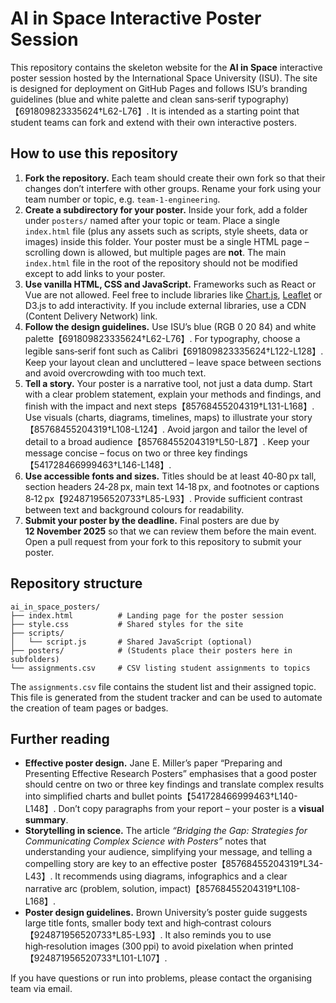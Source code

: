 # AI in Space Interactive Poster Session

This repository contains the skeleton website for the **AI&nbsp;in&nbsp;Space** interactive poster session hosted by the International&nbsp;Space&nbsp;University (ISU).  The site is designed for deployment on GitHub&nbsp;Pages and follows ISU’s branding guidelines (blue and white palette and clean sans‑serif typography)【691809823335624†L62-L76】.  It is intended as a starting point that student teams can fork and extend with their own interactive posters.

## How to use this repository

1. **Fork the repository.**  Each team should create their own fork so that their changes don’t interfere with other groups.  Rename your fork using your team number or topic, e.g. `team-1-engineering`.
2. **Create a subdirectory for your poster.**  Inside your fork, add a folder under `posters/` named after your topic or team.  Place a single `index.html` file (plus any assets such as scripts, style sheets, data or images) inside this folder.  Your poster must be a single HTML page – scrolling down is allowed, but multiple pages are **not**.  The main `index.html` file in the root of the repository should not be modified except to add links to your poster.
3. **Use vanilla HTML, CSS and JavaScript.**  Frameworks such as React or Vue are not allowed.  Feel free to include libraries like [Chart.js](https://www.chartjs.org/), [Leaflet](https://leafletjs.com/) or D3.js to add interactivity.  If you include external libraries, use a CDN (Content Delivery Network) link.
4. **Follow the design guidelines.**  Use ISU’s blue (RGB 0 20 84) and white palette【691809823335624†L62-L76】.  For typography, choose a legible sans‑serif font such as Calibri【691809823335624†L122-L128】.  Keep your layout clean and uncluttered – leave space between sections and avoid overcrowding with too much text.
5. **Tell a story.**  Your poster is a narrative tool, not just a data dump.  Start with a clear problem statement, explain your methods and findings, and finish with the impact and next steps【85768455204319†L131-L168】.  Use visuals (charts, diagrams, timelines, maps) to illustrate your story【85768455204319†L108-L124】.  Avoid jargon and tailor the level of detail to a broad audience【85768455204319†L50-L87】.  Keep your message concise – focus on two or three key findings【541728466999463†L146-L148】.
6. **Use accessible fonts and sizes.**  Titles should be at least 40‑80 px tall, section headers 24‑28 px, main text 14‑18 px, and footnotes or captions 8‑12 px【924871956520733†L85-L93】.  Provide sufficient contrast between text and background colours for readability.
7. **Submit your poster by the deadline.**  Final posters are due by **12 November 2025** so that we can review them before the main event.  Open a pull request from your fork to this repository to submit your poster.

## Repository structure

```
ai_in_space_posters/
├── index.html          # Landing page for the poster session
├── style.css           # Shared styles for the site
├── scripts/
│   └── script.js       # Shared JavaScript (optional)
├── posters/            # (Students place their posters here in subfolders)
└── assignments.csv     # CSV listing student assignments to topics
```

The `assignments.csv` file contains the student list and their assigned topic.  This file is generated from the student tracker and can be used to automate the creation of team pages or badges.

## Further reading

* **Effective poster design.**  Jane E. Miller’s paper “Preparing and Presenting Effective Research Posters” emphasises that a good poster should centre on two or three key findings and translate complex results into simplified charts and bullet points【541728466999463†L140-L148】.  Don’t copy paragraphs from your report – your poster is a **visual summary**.
* **Storytelling in science.**  The article *“Bridging the Gap: Strategies for Communicating Complex Science with Posters”* notes that understanding your audience, simplifying your message, and telling a compelling story are key to an effective poster【85768455204319†L34-L43】.  It recommends using diagrams, infographics and a clear narrative arc (problem, solution, impact)【85768455204319†L108-L168】.
* **Poster design guidelines.**  Brown University’s poster guide suggests large title fonts, smaller body text and high‑contrast colours【924871956520733†L85-L93】.  It also reminds you to use high‑resolution images (300 ppi) to avoid pixelation when printed【924871956520733†L101-L107】.

If you have questions or run into problems, please contact the organising team via email.
